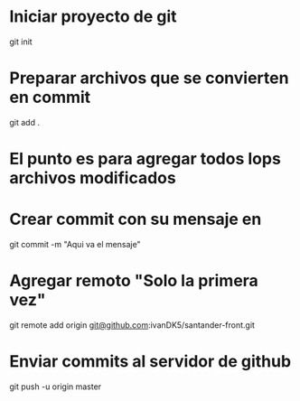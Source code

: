 # Iniciar proyecto de git    
git init

# Preparar archivos que se convierten en commit 
git add .

# El punto es para agregar todos lops archivos modificados

# Crear commit con su mensaje en
git commit -m "Aqui va el mensaje"

# Agregar remoto "Solo la primera vez"

git remote add origin git@github.com:ivanDK5/santander-front.git

# Enviar commits al servidor de github
git push -u origin master